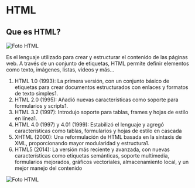 # HTML

## Que es HTML?

![Foto HTML]( https://github.com/PhilipR7/SMX2-M8UF1A1-HistoriaWeb-1991-html-Rendon-Chamba-Philip/blob/main/html.png)

Es el lenguaje utilizado para crear y estructurar el contenido de las páginas web. A través de un conjunto de etiquetas, HTML permite definir elementos como texto, imágenes, listas, videos y más... 

1. HTML 1.0 (1993): La primera versión, con un conjunto básico de etiquetas para crear documentos estructurados con enlaces y formatos de texto simples1.
2. HTML 2.0 (1995): Añadió nuevas características como soporte para formularios y scripts1.
3. HTML 3.2 (1997): Introdujo soporte para tablas, frames y hojas de estilo en línea1.
4. HTML 4.0 (1997) y 4.01 (1999): Estabilizó el lenguaje y agregó características como tablas, formularios y hojas de estilo en cascada
5. XHTML (2000): Una reformulación de HTML basada en la sintaxis de XML, proporcionando mayor modularidad y estructura1.
6. HTML5 (2014): La versión más reciente y avanzada, con nuevas características como etiquetas semánticas, soporte multimedia, formularios mejorados, gráficos vectoriales, almacenamiento local, y un mejor manejo del contenido

![Foto HTML]( https://github.com/PhilipR7/SMX2-M8UF1A1-HistoriaWeb-1991-html-Rendon-Chamba-Philip/blob/main/html1.png)

